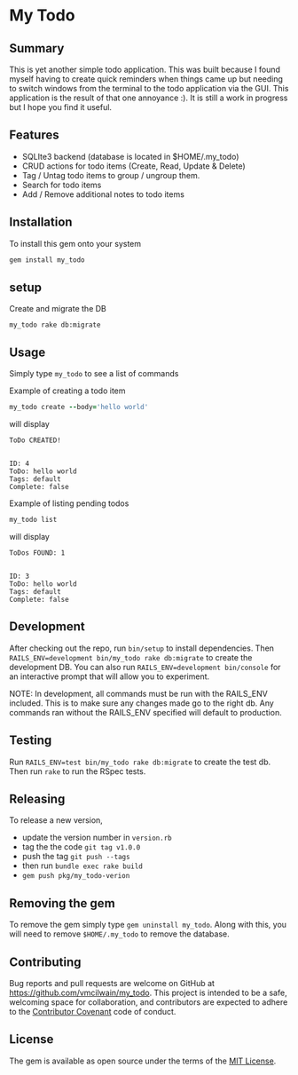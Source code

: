 # My Todo

## Summary
This is yet another simple todo application. This was built because I found myself having to create quick reminders when things came up but needing to switch windows from the terminal to the todo application via the GUI. This application is the result of that one annoyance :). It is still a work in progress but I hope you find it useful.

## Features
* SQLIte3 backend (database is located in $HOME/.my_todo)
* CRUD actions for todo items (Create, Read, Update & Delete)
* Tag / Untag todo items to group / ungroup them.
* Search for todo items
* Add / Remove additional notes to todo items

## Installation

To install this gem onto your system

```ruby
gem install my_todo
```

## setup
Create and migrate the DB

`my_todo rake db:migrate`

## Usage
Simply type `my_todo` to see a list of commands

Example of creating a todo item

```ruby
my_todo create --body='hello world'
```

will display

```
ToDo CREATED!


ID: 4
ToDo: hello world
Tags: default
Complete: false
```

Example of listing pending todos

```ruby
my_todo list
```

will display

```
ToDos FOUND: 1


ID: 3
ToDo: hello world
Tags: default
Complete: false
```

## Development

After checking out the repo, run `bin/setup` to install dependencies. Then `RAILS_ENV=development bin/my_todo rake db:migrate` to create the development DB. You can also run `RAILS_ENV=development bin/console` for an interactive prompt that will allow you to experiment.

NOTE: In development, all commands must be run with the RAILS_ENV included. This is to make sure any changes made go to the right db. Any commands ran without the RAILS_ENV specified will default to production.

## Testing

Run `RAILS_ENV=test bin/my_todo rake db:migrate` to create the test db. Then run `rake` to run the RSpec tests.

## Releasing
To release a new version,
* update the version number in `version.rb`
* tag the the code `git tag v1.0.0`
* push the tag `git push --tags`
* then run `bundle exec rake build`
* `gem push pkg/my_todo-verion`

## Removing the gem
To remove the gem simply type `gem uninstall my_todo`. Along with this, you will need to remove `$HOME/.my_todo` to remove the database.

## Contributing

Bug reports and pull requests are welcome on GitHub at https://github.com/vmcilwain/my_todo. This project is intended to be a safe, welcoming space for collaboration, and contributors are expected to adhere to the [Contributor Covenant](http://contributor-covenant.org) code of conduct.

## License

The gem is available as open source under the terms of the [MIT License](http://opensource.org/licenses/MIT).
